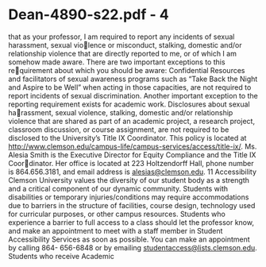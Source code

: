 # Dean-4890-s22.pdf - 4

that as your professor, I am required to report any incidents of sexual harassment, sexual violence or misconduct, stalking, domestic and/or relationship violence that are directly reported
to me, or of which I am somehow made aware. There are two important exceptions to this requirement about which you should be aware: Confidential Resources and facilitators of sexual
awareness programs such as “Take Back the Night and Aspire to be Well” when acting in those
capacities, are not required to report incidents of sexual discrimination. Another important
exception to the reporting requirement exists for academic work. Disclosures about sexual harassment, sexual violence, stalking, domestic and/or relationship violence that are shared as
part of an academic project, a research project, classroom discussion, or course assignment,
are not required to be disclosed to the University’s Title IX Coordinator. This policy is
located at http://www.clemson.edu/campus-life/campus-services/access/title-ix/.
Ms. Alesia Smith is the Executive Director for Equity Compliance and the Title IX Coordinator. Her office is located at 223 Holtzendorff Hall, phone number is 864.656.3181, and
email address is alesias@clemson.edu.
11 Accessibility
Clemson University values the diversity of our student body as a strength and a critical component
of our dynamic community. Students with disabilities or temporary injuries/conditions may require
accommodations due to barriers in the structure of facilities, course design, technology used for
curricular purposes, or other campus resources. Students who experience a barrier to full access to
a class should let the professor know, and make an appointment to meet with a staff member in
Student Accessibility Services as soon as possible. You can make an appointment by calling 864-
656-6848 or by emailing studentaccess@lists.clemson.edu. Students who receive Academic